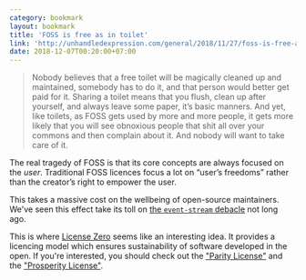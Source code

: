 ```yaml
---
category: bookmark
layout: bookmark
title: 'FOSS is free as in toilet'
link: 'http://unhandledexpression.com/general/2018/11/27/foss-is-free-as-in-toilet.html'
date: 2018-12-07T00:20:00+07:00
---
```


> Nobody believes that a free toilet will be magically cleaned up and maintained, somebody has to do it, and that person would better get paid for it. Sharing a toilet means that you flush, clean up after yourself, and always leave some paper, it’s basic manners. And yet, like toilets, as FOSS gets used by more and more people, it gets more likely that you will see obnoxious people that shit all over your commons and then complain about it. And nobody will want to take care of it.

The real tragedy of FOSS is that its core concepts are always focused on the _user_. Traditional FOSS licences focus a lot on “user’s freedoms” rather than the creator’s right to empower the user.

This takes a massive cost on the wellbeing of open-source maintainers. We've seen this effect take its toll on [the `event-stream` debacle](https://gist.github.com/dominictarr/9fd9c1024c94592bc7268d36b8d83b3a) not long ago.

This is where [License Zero](https://licensezero.com/) seems like an interesting idea. It provides a licencing model which ensures sustainability of software developed in the open. If you're interested, you should check out the ["Parity License"](https://licensezero.com/licenses/parity) and the ["Prosperity License"](https://licensezero.com/licenses/prosperity).
